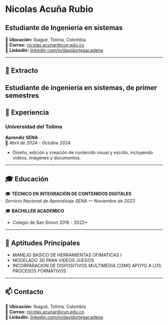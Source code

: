# Nicolas Acuña Rubio

## Estudiante de Ingeniería en sistemas

📍 **Ubicación:** Ibagué, Tolima, Colombia  
📧 **Correo:** [nicolas.acunar@cun.edu.co](mailto:nicolas.acunar@cun.edu.co)  
🔗 **LinkedIn:** [linkedin.com/in/davidortegacadena](https://linkedin.com/in/davidortegacadena)

---

## 📄 Extracto
Estudiante de ingeniería en sistemas, de primer semestres
---

## 💼 Experiencia

### **Universidad del Tolima**  
**Aprendiz SENA**  
📅 *Abril de 2024 - Octubre 2024*  
- Diseño, edición y creación de contenido visual y escrito, incluyendo videos, imágenes y documentos.
---

## 🎓 Educación

🎓 **TÉCNICO EN INTEGRACIÓN DE CONTENIDOS DIGITALES**  
*Servicio Nacional de Aprendizaje SENA — Noviembre de 2023*

🎓 **BACHILLER ACADEMICO**  
* Colegio de San Simon 2016 - 2022*

---

## 🚀 Aptitudes Principales
- MANEJO BASICO DE HERRAMIENTAS OFIMATICAS I
- MODELADO 3D PARA VIDEOS JUEGOS
- INCORPARACION DE DISPOSITIVOS MULTIMEDIA COMO APOYO A LOS PROCESOS 
FORMATIVOS

---

## 📫 Contacto
📍 **Ubicación:** Ibagué, Tolima, Colombia  
📧 **Correo:** [nicolas.acunar@cun.edu.co](mailto:nicolas.acunar@cun.edu.co)  
🔗 **LinkedIn:** [linkedin.com/in/davidortegacadena](https://linkedin.com/in/davidortegacadena)

